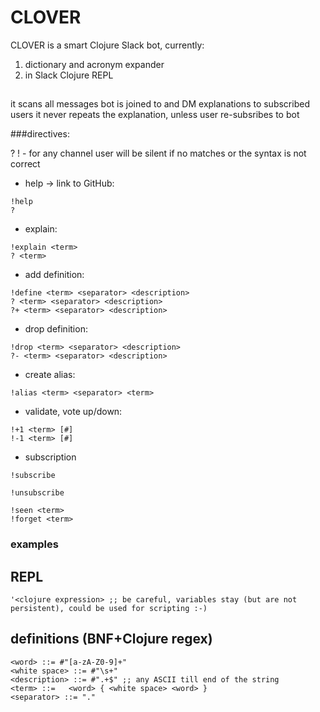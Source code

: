 # CLOVER

CLOVER is a smart Clojure Slack bot, currently:

1. dictionary and acronym expander
2. in Slack Clojure REPL

##

it scans all messages bot is joined to and DM explanations to subscribed users
it never repeats the explanation, unless user re-subsribes to bot

###directives:

? ! - for any channel user
will be silent if no matches or the syntax is not correct

- help -> link to GitHub:
```
!help
?
```

- explain:
```
!explain <term>
? <term>
```

- add definition:
```
!define <term> <separator> <description>
? <term> <separator> <description>
?+ <term> <separator> <description>
```

- drop definition:
```
!drop <term> <separator> <description>
?- <term> <separator> <description>
```

- create alias:
```
!alias <term> <separator> <term>
```

- validate, vote up/down:
```
!+1 <term> [#]
!-1 <term> [#]
```
- subscription
```
!subscribe

!unsubscribe

!seen <term>
!forget <term>
```
### examples

## REPL
```
'<clojure expression> ;; be careful, variables stay (but are not persistent), could be used for scripting :-)
```



## definitions (BNF+Clojure regex)

```
<word> ::= #"[a-zA-Z0-9]+"
<white space> ::= #"\s+"
<description> ::= #".+$" ;; any ASCII till end of the string
<term> ::=   <word> { <white space> <word> }
<separator> ::= "."
```
